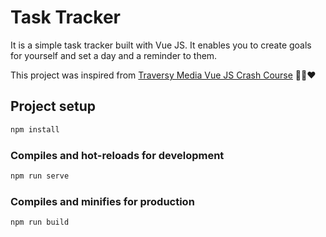 # Task Tracker

It is a simple task tracker built with Vue JS. It enables you to create goals for yourself and set a day and a reminder to them.

This project was inspired from [Traversy Media Vue JS Crash Course](https://youtu.be/qZXt1Aom3Cs) 🙌🏽❤️

## Project setup

```bash
npm install
```

### Compiles and hot-reloads for development

```bash
npm run serve
```

### Compiles and minifies for production

```bash
npm run build
```
